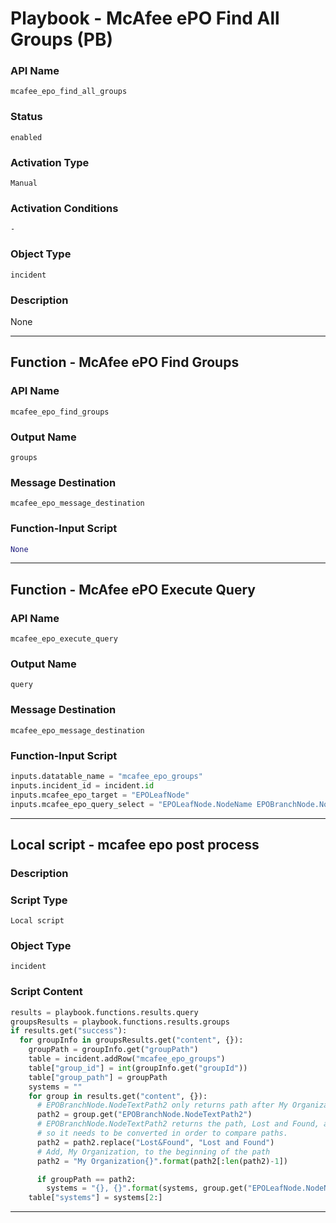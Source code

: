 <!--
    DO NOT MANUALLY EDIT THIS FILE
    THIS FILE IS AUTOMATICALLY GENERATED WITH resilient-sdk codegen
    Generated with resilient-sdk v51.0.0.2.575
-->

# Playbook - McAfee ePO Find All Groups (PB)

### API Name
`mcafee_epo_find_all_groups`

### Status
`enabled`

### Activation Type
`Manual`

### Activation Conditions
`-`

### Object Type
`incident`

### Description
None


---
## Function - McAfee ePO Find Groups

### API Name
`mcafee_epo_find_groups`

### Output Name
`groups`

### Message Destination
`mcafee_epo_message_destination`

### Function-Input Script
```python
None
```

---
## Function - McAfee ePO Execute Query

### API Name
`mcafee_epo_execute_query`

### Output Name
`query`

### Message Destination
`mcafee_epo_message_destination`

### Function-Input Script
```python
inputs.datatable_name = "mcafee_epo_groups"
inputs.incident_id = incident.id
inputs.mcafee_epo_target = "EPOLeafNode"
inputs.mcafee_epo_query_select = "EPOLeafNode.NodeName EPOBranchNode.NodeName EPOBranchNode.NodeTextPath2"
```

---

## Local script - mcafee epo post process

### Description


### Script Type
`Local script`

### Object Type
`incident`

### Script Content
```python
results = playbook.functions.results.query
groupsResults = playbook.functions.results.groups
if results.get("success"):
  for groupInfo in groupsResults.get("content", {}):
    groupPath = groupInfo.get("groupPath")
    table = incident.addRow("mcafee_epo_groups")
    table["group_id"] = int(groupInfo.get("groupId"))
    table["group_path"] = groupPath
    systems = ""
    for group in results.get("content", {}):
      # EPOBranchNode.NodeTextPath2 only returns path after My Organization
      path2 = group.get("EPOBranchNode.NodeTextPath2")
      # EPOBranchNode.NodeTextPath2 returns the path, Lost and Found, as, Lost&Found,
      # so it needs to be converted in order to compare paths.
      path2 = path2.replace("Lost&Found", "Lost and Found")
      # Add, My Organization, to the beginning of the path
      path2 = "My Organization{}".format(path2[:len(path2)-1])

      if groupPath == path2:
        systems = "{}, {}".format(systems, group.get("EPOLeafNode.NodeName"))
    table["systems"] = systems[2:]
```

---

